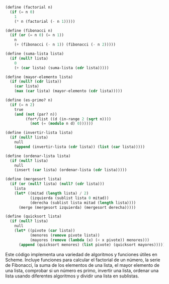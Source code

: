 ```scheme
(define (factorial n)
  (if (= n 0)
    1
    (* n (factorial (- n 1)))))

(define (fibonacci n)
  (if (or (= n 0) (= n 1))
    n
    (+ (fibonacci (- n 1)) (fibonacci (- n 2)))))

(define (suma-lista lista)
  (if (null? lista)
    0
    (+ (car lista) (suma-lista (cdr lista)))))

(define (mayor-elemento lista)
  (if (null? (cdr lista))
    (car lista)
    (max (car lista) (mayor-elemento (cdr lista)))))

(define (es-primo? n)
  (if (= n 2)
    true
    (and (not (par? n))
         (for*/list ((d (in-range 2 (sqrt n))))
           (not (= (modulo n d) 0))))))

(define (invertir-lista lista)
  (if (null? lista)
    null
    (append (invertir-lista (cdr lista)) (list (car lista)))))

(define (ordenar-lista lista)
  (if (null? lista)
    null
    (insert (car lista) (ordenar-lista (cdr lista)))))

(define (mergesort lista)
  (if (or (null? lista) (null? (cdr lista)))
    lista
    (let* ((mitad (length lista) / 2)
           (izquierda (sublist lista 0 mitad))
           (derecha (sublist lista mitad (length lista))))
      (merge (mergesort izquierda) (mergesort derecha)))))

(define (quicksort lista)
  (if (null? lista)
    null
    (let* ((pivote (car lista))
           (menores (remove pivote lista))
           (mayores (remove (lambda (x) (< x pivote)) menores)))
      (append (quicksort menores) (list pivote) (quicksort mayores))))))
```

Este código implementa una variedad de algoritmos y funciones útiles en Scheme. Incluye funciones para calcular el factorial de un número, la serie de Fibonacci, la suma de los elementos de una lista, el mayor elemento de una lista, comprobar si un número es primo, invertir una lista, ordenar una lista usando diferentes algoritmos y dividir una lista en sublistas.